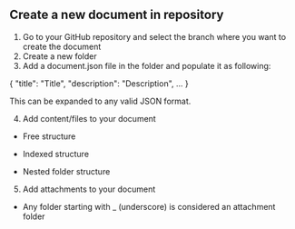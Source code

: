 ## Create a new document in repository

1. Go to your GitHub repository and select the branch where you want to create the document
2. Create a new folder
3. Add a document.json file in the folder and populate it as following: 

{
  "title": "Title",
   "description": "Description",
   ...
}

This can be expanded to any valid JSON format.

4. Add content/files to your document

  - Free structure
    
  - Indexed structure
    
  - Nested folder structure
    
    
5. Add attachments to your document
  - Any folder starting with _ (underscore) is considered an attachment folder
